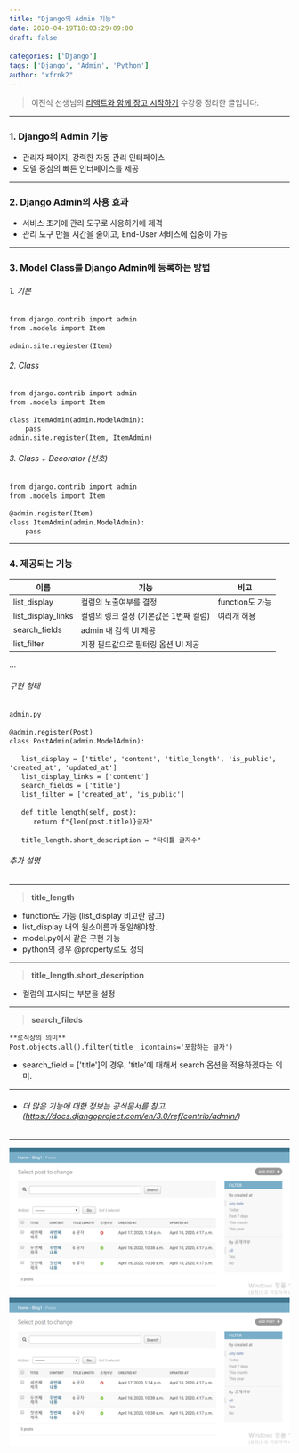 ```yaml
---
title: "Django의 Admin 기능"
date: 2020-04-19T18:03:29+09:00
draft: false

categories: ['Django']
tags: ['Django', 'Admin', 'Python']
author: "xfrnk2"
---
```

>이진석 선생님의 [리액트와 함께 장고 시작하기](https://educast.com/course/web/ZU53) 수강중 정리한 글입니다.
---
### 1. Django의 Admin 기능
+ 관리자 페이지, 강력한 자동 관리 인터페이스
+ 모델 중심의 빠른 인터페이스를 제공   
---
  
### 2. Django Admin의 사용 효과
+ 서비스 초기에 관리 도구로 사용하기에 제격
+ 관리 도구 만들 시간을 줄이고, End-User 서비스에 집중이 가능
---
### 3. Model Class를 Django Admin에 등록하는 방법  
  
###### 1. 기본
~~~
from django.contrib import admin
from .models import Item 
  
admin.site.regiester(Item)
~~~
  
   
   
###### 2. Class
~~~
from django.contrib import admin
from .models import Item
  
class ItemAdmin(admin.ModelAdmin):
	pass
admin.site.register(Item, ItemAdmin) 
~~~
	
	
	
###### 3. Class + Decorator	(선호)
~~~
from django.contrib import admin
from .models import Item

@admin.register(Item)
class ItemAdmin(admin.ModelAdmin):
	pass
~~~
---
### 4. 제공되는 기능
|이름|기능|비고|
|---|----|---|
|list_display|컬럼의 노출여부를 결정|function도 가능|
|list_display_links|컬럼의 링크 설정 (기본값은 1번째 컬럼)|여러개 허용|
|search_fields|admin 내 검색 UI 제공|
|list_filter|지정 필드값으로 필터링 옵션 UI 제공|
...
###### 구현 형태
~~~
admin.py

@admin.register(Post)
class PostAdmin(admin.ModelAdmin):
   
   list_display = ['title', 'content', 'title_length', 'is_public', 'created_at', 'updated_at'] 
   list_display_links = ['content'] 
   search_fields = ['title']   
   list_filter = ['created_at', 'is_public']
   
   def title_length(self, post):
      return f"{len(post.title)}글자"
	  
   title_length.short_description = "타이틀 글자수"
~~~
###### 추가 설명
---
> **title_length**
+ function도 가능 (list_display 비고란 참고)
+ list_display 내의 원소이름과 동일해야함.
+ model.py에서 같은 구현 가능
+ python의 경우 @property로도 정의
  
---  
> **title_length.short_description**
+ 컬럼의 표시되는 부분을 설정
  
---
> **search_fileds**

~~~
**로직상의 의미**
Post.objects.all().filter(title__icontains='포함하는 글자')
~~~
+ search_field = ['title']의 경우, 'title'에 대해서 search 옵션을 적용하겠다는 의미.

---
+ ###### 더 많은 기능에 대한 정보는 공식문서를 참고. (https://docs.djangoproject.com/en/3.0/ref/contrib/admin/)
---
![test_image_desu](featuredImage.png)
![test_image_desu](test_image.png)
